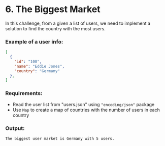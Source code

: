 # 6. The Biggest Market

In this challenge, from a given a list of users, we need to implement a solution to find the country with the most users.

### Example of a user info:

```json
[
  {
    "id": "100",
    "name": "Eddie Jones",
    "country": "Germany"
  },
]

```

### Requirements:
- Read the user list from "users.json" using `"encoding/json"` package
- Use `Map` to create a map of countries with the number of users in each country

### Output:

```cmd
The biggest user market is Germany with 5 users.
```
